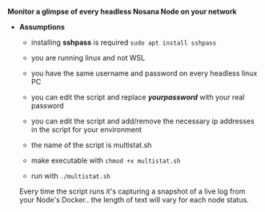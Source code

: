 **Monitor a glimpse of every headless Nosana Node on your network**
  
  
* **Assumptions**
  - installing **sshpass** is required `sudo apt install sshpass`
  - you are running linux and not WSL
  - you have the same username and password on every headless linux PC
  - you can edit the script and replace ***yourpassword*** with your real password
  - you can edit the script and add/remove the necessary ip addresses in the script for your environment

  - the name of the script is multistat.sh
  - make executable with `chmod +x multistat.sh`
  - run with `./multistat.sh`

  Every time the script runs it's capturing a snapshot of a live log from your Node's Docker.. the length of text will vary for each node status.
